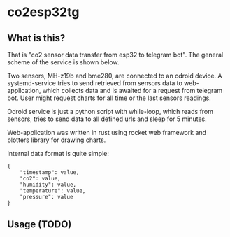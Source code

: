 # co2esp32tg

## What is this?

<screenshot>

That is "co2 sensor data transfer from esp32 to telegram bot". The general scheme of the service is shown below.

<scheme>

Two sensors, MH-z19b and bme280, are connected to an odroid device. A systemd-service tries to send retrieved from sensors data to web-application, which collects data and is awaited for a request from telegram bot. User might request charts for all time or the last sensors readings.

Odroid service is just a python script with while-loop, which reads from sensors, tries to send data to all defined urls and sleep for 5 minutes.

Web-application was written in rust using rocket web framework and plotters library for drawing charts.

Internal data format is quite simple:
```
{
    "timestamp": value,
    "co2": value,
    "humidity": value,
    "temperature": value,
    "pressure": value
}
```

## Usage (TODO)

